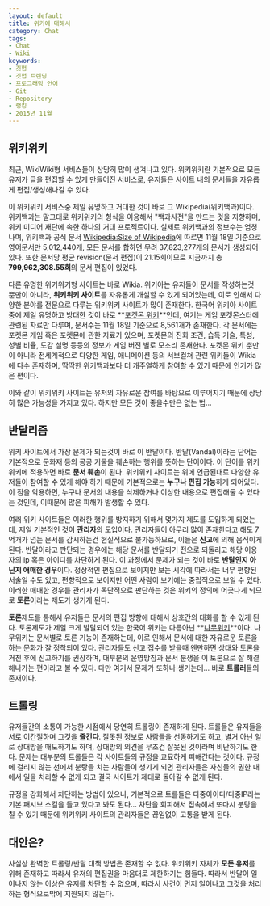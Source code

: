 ```yaml
---
layout: default
title: 위키에 대해서
category: Chat
tags:
- Chat
- Wiki
keywords:
- 깃헙
- 깃헙 트렌딩
- 프로그래밍 언어
- Git
- Repository
- 랭킹
- 2015년 11월
---
```

## 위키위키
최근, WikiWiki형 서비스들이 상당히 많이 생겨나고 있다. 위키위키란 기본적으로 모든 유저가 글을 편집할 수 있게 만들어진 서비스로, 유저들은 사이트 내의 문서들을 자유롭게 편집/생성해나갈 수 있다.

이 위키위키 서비스중 제일 유명하고 거대한 것이 바로 그 Wikipedia(위키백과)이다. 위키백과는 말그대로 위키위키의 형식을 이용해서 "백과사전"을 만드는 것을 지향하며, 위키 미디어 재단에 속한 하나의 거대 프로젝트이다. 실제로 위키백과의 정보수는 엄청나며, 위키백과 공식 문서 <a href="https://en.wikipedia.org/wiki/Wikipedia:Size_of_Wikipedia">Wikipedia:Size of Wikipedia</a>에 따르면 11월 18일 기준으로 영어문서만 5,012,440개, 모든 문서를 합하면 무려 37,823,277개의 문서가 생성되어있다. 또한 문서당 평균 revision(문서 편집)이 21.15회이므로 지금까지 총 **799,962,308.55회**의 문서 편집이 있었다.

다른 유명한 위키위키형 사이트는 바로 Wikia. 위키아는 유저들이 문서를 작성하는것 뿐만이 아니라, **위키위키 사이트**를 자유롭게 개설할 수 있게 되어있는데, 이로 인해서 다양한 분야를 전문으로 다루는 위키위키 사이트가 많이 존재한다. 한국어 위키아 사이트중에 제일 유명하고 방대한 것이 바로 **<a href="http://ko.pokemon.wikia.com/wiki/%EB%8C%80%EB%AC%B8">포켓몬 위키</a>**인데, 여기는 게임 포켓몬스터에 관련된 자료만 다루며, 문서수는 11월 18일 기준으로 8,561개가 존재한다. 각 문서에는 포켓몬 게임 혹은 포켓몬에 관한 자료가 있으며, 포켓몬의 진화 조건, 습득 기술, 특성, 성별 비율, 도감 설명 등등의 정보가 게임 버전 별로 모조리 존재한다. 포켓몬 위키 뿐만이 아니라 전세계적으로 다양한 게임, 애니메이션 등의 서브컬쳐 관련 위키들이 Wikia에 다수 존재하며, 딱딱한 위키백과보다 더 캐주얼하게 참여할 수 있기 때문에 인기가 많은 편이다.

이와 같이 위키위키 사이트는 유저의 자유로운 참여를 바탕으로 이루어지기 때문에 상당히 많은 가능성을 가지고 있다. 하지만 모든 것이 좋을수만은 없는 법...

## 반달리즘
위키 사이트에서 가장 문제가 되는것이 바로 이 반달이다. 반달(Vandal)이라는 단어는 기본적으로 문화재 등의 공공 기물을 훼손하는 행위를 뜻하는 단어이다. 이 단어를 위키위키에 적용하면 바로 **문서 훼손**이 된다. 위키위키 사이트는 위에 언급된대로 다양한 유저들이 참여할 수 있게 해야 하기 때문에 기본적으로는 **누구나 편집 가능**하게 되어있다. 이 점을 악용하면, 누구나 문서의 내용을 삭제하거나 이상한 내용으로 편집해둘 수 있다는 것인데, 이때문에 많은 피해가 발생할 수 있다.

여러 위키 사이트들은 이러한 행위를 방지하기 위해서 몇가지 제도를 도입하게 되었는데, 제일 기본적인 것이 **관리자**의 도입이다. 관리자들이 아무리 많이 존재한다고 해도 7억개가 넘는 문서를 감시하는건 현실적으로 불가능하므로, 이들은 **신고**에 의해 움직이게 된다. 반달이라고 판단되는 경우에는 해당 문서를 반달되기 전으로 되돌리고 해당 이용자의 ip 혹은 아이디를 차단하게 된다. 이 과정에서 문제가 되는 것이 바로 **반달인지 아닌지 애매한 경우**이다. 정상적인 편집으로 보이지만 보는 시각에 따라서는 너무 편향된 서술일 수도 있고, 편향적으로 보이지만 어떤 사람이 보기에는 중립적으로 보일 수 있다. 이러한 애매한 경우를 관리자가 독단적으로 판단하는 것은 위키의 정의에 어긋나게 되므로 **토론**이라는 제도가 생기게 된다.

**토론**제도를 통해서 유저들은 문서의 편집 방향에 대해서 상호간의 대화를 할 수 있게 된다. 토론제도가 제일 크게 발달되어 있는 한국어 위키는 다름아닌 **<a href="https://namu.wiki">나무위키</a>**이다. 나무위키는 문서별로 토론 기능이 존재하는데, 이로 인해서 문서에 대한 자유로운 토론을 하는 문화가 잘 정착되어 있다. 관리자들도 신고 접수를 받을때 왠만하면 상대와 토론을 거친 후에 신고하기를 권장하며, 대부분의 운영방침과 문서 분쟁을 이 토론으로 잘 해결해나가는 편이라고 볼 수 있다. 다만 여기서 문제가 또하나 생기는데... 바로 **트롤러**들의 존재이다.

## 트롤링
유저들간의 소통이 가능한 시점에서 당연히 트롤링이 존재하게 된다. 트롤들은 유저들을 서로 이간질하며 그것을 **즐긴다**. 잘못된 정보로 사람들을 선동하기도 하고, 별거 아닌 일로 상대방을 매도하기도 하며, 상대방의 의견을 무조건 잘못된 것이라며 비난하기도 한다. 문제는 대부분의 트롤들은 각 사이트들의 규정을 교묘하게 피해간다는 것이다. 규정에 걸리지 않는 선에서 분탕을 치는 사람들이 생기게 되면 관리자들은 자신들의 권한 내에서 일을 처리할 수 없게 되고 결국 사이트가 제대로 돌아갈 수 없게 된다.

규정을 강화해서 차단하는 방법이 있으나, 기본적으로 트롤들은 다중아이디/다중IP라는 기본 패시브 스킬을 들고 있다고 봐도 된다... 차단을 회피해서 접속해서 또다시 분탕을 칠 수 있기 때문에 위키위키 사이트의 관리자들은 끊임없이 고통을 받게 된다.

## 대안은?
사실상 완벽한 트롤링/반달 대책 방법은 존재할 수 없다. 위키위키 자체가 **모든 유저**를 위해 존재하고 따라서 유저의 편집권을 마음대로 제한하기는 힘들다. 따라서 반달이 일어나지 않는 이상은 유저를 차단할 수 없으며, 따라서 사건이 먼저 일어나고 그것을 처리하는 형식으로밖에 지원되지 않는다.
